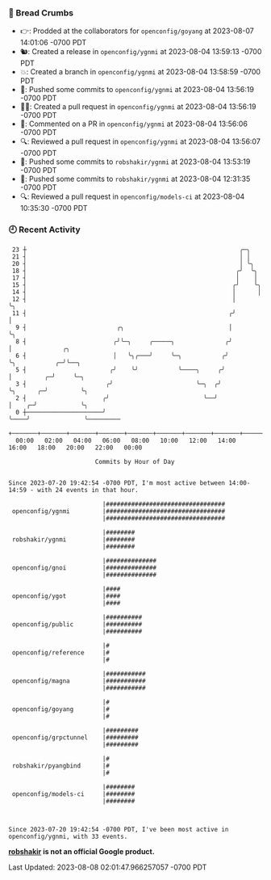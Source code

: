 ### 🍞 Bread Crumbs

 * 👉: Prodded at the collaborators for `openconfig/goyang` at 2023-08-07 14:01:06 -0700 PDT
 * 🐿: Created a release in `openconfig/ygnmi` at 2023-08-04 13:59:13 -0700 PDT
 * 💥: Created a branch in `openconfig/ygnmi` at 2023-08-04 13:58:59 -0700 PDT
 * 🚢: Pushed some commits to `openconfig/ygnmi` at 2023-08-04 13:56:19 -0700 PDT
 * ✍🏼: Created a pull request in `openconfig/ygnmi` at 2023-08-04 13:56:19 -0700 PDT
 * 💬: Commented on a PR in  `openconfig/ygnmi` at 2023-08-04 13:56:06 -0700 PDT
 * 🔍: Reviewed a pull request in  `openconfig/ygnmi` at 2023-08-04 13:56:07 -0700 PDT
 * 🚢: Pushed some commits to `robshakir/ygnmi` at 2023-08-04 13:53:19 -0700 PDT
 * 🚢: Pushed some commits to `robshakir/ygnmi` at 2023-08-04 12:31:35 -0700 PDT
 * 🔍: Reviewed a pull request in  `openconfig/models-ci` at 2023-08-04 10:35:30 -0700 PDT

### 🕘 Recent Activity
```
 23 ┼                                                           ╭─╮
 21 ┤                                                           │ │
 20 ┤                                                           │ ╰╮
 18 ┤                                                          ╭╯  ╰╮
 17 ┤                                                          │    │
 15 ┤                                                         ╭╯    ╰╮
 14 ┤                                                         │      │
 12 ┤                                                         │      ╰╮
 11 ┤                                                        ╭╯       │
  9 ┤                         ╭╮                             │        ╰╮
  8 ┤                        ╭╯╰─╮     ╭─────╮              ╭╯         │              ╭╮
  6 ┤                        │   ╰╮╭───╯     ╰─╮           ╭╯          ╰╮           ╭─╯╰──╮
  5 ┤                       ╭╯    ╰╯           ╰────╮     ╭╯            │         ╭─╯     ╰─╮
  3 ┤                      ╭╯                       ╰─╮  ╭╯             ╰╮      ╭─╯         ╰╮
  2 ┤                     ╭╯                          ╰──╯               │    ╭─╯            ╰╮
  0 ┼─────────────────────╯                                              ╰────╯               ╰─────────
    +───────+───────+───────+───────+───────+───────+───────+───────+───────+───────+───────+───────+────
  00:00   02:00   04:00   06:00   08:00   10:00   12:00   14:00   16:00   18:00   20:00   22:00   00:00   

						Commits by Hour of Day


Since 2023-07-20 19:42:54 -0700 PDT, I'm most active between 14:00-14:59 - with 24 events in that hour.

```



```
                          |#################################
 openconfig/ygnmi         |#################################
                          |#################################

                          |########
 robshakir/ygnmi          |########
                          |########

                          |##############
 openconfig/gnoi          |##############
                          |##############

                          |####
 openconfig/ygot          |####
                          |####

                          |##########
 openconfig/public        |##########
                          |##########

                          |#
 openconfig/reference     |#
                          |#

                          |###########
 openconfig/magna         |###########
                          |###########

                          |#
 openconfig/goyang        |#
                          |#

                          |#########
 openconfig/grpctunnel    |#########
                          |#########

                          |#
 robshakir/pyangbind      |#
                          |#

                          |########
 openconfig/models-ci     |########
                          |########



Since 2023-07-20 19:42:54 -0700 PDT, I've been most active in openconfig/ygnmi, with 33 events.

```
**[robshakir](mailto:robjs@google.com) is not an official Google product.**  


Last Updated: 2023-08-08 02:01:47.966257057 -0700 PDT
